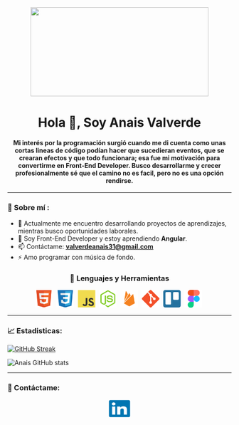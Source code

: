 <div id="header" align="center">
  <img src="https://media.giphy.com/media/4rZA5D22301iMgrUNd/giphy.gif" width="400" height="200"/>
  <h1 align="center">Hola 👋, Soy Anais Valverde
  </h1>
  <h4 align="center"> Mi interés por la programación surgió cuando me di cuenta como unas cortas lineas de código podían hacer que sucedieran eventos, que se crearan efectos y que todo funcionara; esa fue mi motivación para convertirme en Front-End Developer. 
  Busco desarrollarme y crecer profesionalmente sé que el camino no es facil, pero no es una opción rendirse.
  </h4>
</div>

---

### 👩 Sobre mí :

- 🔭 Actualmente me encuentro desarrollando proyectos de aprendizajes, mientras busco oportunidades laborales.
- 🌱 Soy Front-End Developer y estoy aprendiendo **Angular**.
- 📫 Contáctame: **valverdeanais31@gmail.com**
- ⚡ Amo programar con música de fondo.

<div align="center">
  <h3>🔨 Lenguajes y Herramientas</h3>
  <div>
    <img src="https://github.com/devicons/devicon/blob/master/icons/html5/html5-original.svg" title="HTML5" alt="HTML" width="40" height="40"/>&nbsp;
    <img src="https://github.com/devicons/devicon/blob/master/icons/css3/css3-original.svg" title="CSS3" alt="CSS" width="40" height="40"/>&nbsp;
    <img src="https://github.com/devicons/devicon/blob/master/icons/javascript/javascript-original.svg" title="JavaScript" alt="Javascript" width="40" height="40"/>&nbsp;
    <img src="https://github.com/devicons/devicon/blob/master/icons/nodejs/nodejs-original.svg" title="Node Js" alt="Node.js" width="40" height="40"/>&nbsp;
    <img src="https://github.com/devicons/devicon/blob/master/icons/firebase/firebase-plain.svg" title="Firebase" alt="Firebase" width="40" height="40"/>&nbsp;
    <img src="https://github.com/devicons/devicon/blob/master/icons/git/git-original.svg" title="Git" alt="Git" width="40" height="40"/>&nbsp;
        <img src="https://github.com/devicons/devicon/blob/master/icons/trello/trello-plain.svg" title="Trello" alt="Trello" width="40" height="40" />&nbsp
    <img src="https://github.com/devicons/devicon/blob/master/icons/figma/figma-original.svg" title="Figma" alt="Figma" width="40" height="40"/>&nbsp;
  </div>
</div>

---

### 📈 Estadisticas: 
[![GitHub Streak](http://github-readme-streak-stats.herokuapp.com?user=AnaisVApolinario&theme=prussian&border_radius=4.1&locale=es&date_format=j%20M%5B%20Y%5D)](https://git.io/streak-stats)

![Anais GitHub stats](https://github-readme-stats.vercel.app/api?username=AnaisVApolinario&show_icons=true&theme=cobalt)

<!-- [![My GitHub Language Stats](https://github-readme-stats.vercel.app/api/top-langs/?username=AnaisVApolinario&langs_count=3)]() -->


---

### 📒 Contáctame: 

<p align="center">
<a href="https://www.linkedin.com/in/anais-valverde-06aa27248/" target="blank">
  <img align="center" src="https://github.com/devicons/devicon/blob/master/icons/linkedin/linkedin-original.svg" alt="AnaisValverde" height="40" width="50" />
</a>  
</p>
